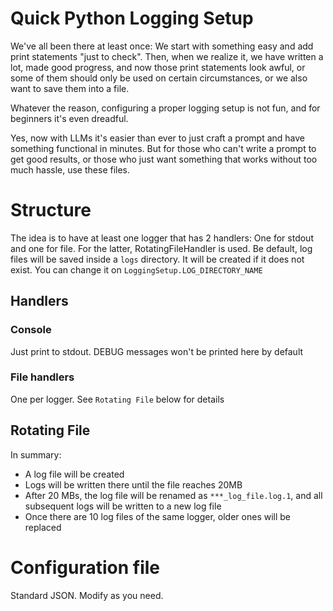 # Quick Python Logging Setup

We've all been there at least once: We start with something easy and add print statements "just to check". Then, when we realize it, we have written a lot, made good progress,
and now those print statements look awful, or some of them should only be used on certain circumstances, or we also want to save them into a file.

Whatever the reason, configuring a proper logging setup is not fun, and for beginners it's even dreadful. 

Yes, now with LLMs it's easier than ever to just craft a prompt and have something functional in minutes. But for those who can't write a prompt to get good results, or those who 
just want something that works without too much hassle, use these files.

# Structure
The idea is to have at least one logger that has 2 handlers: One for stdout and one for file. For the latter, RotatingFileHandler is used. 
Be default, log files will be saved inside a `logs` directory. It will be created if it does not exist. You can change it on `LoggingSetup.LOG_DIRECTORY_NAME`

## Handlers
### Console
Just print to stdout. DEBUG messages won't be printed here by default

### File handlers
One per logger. See `Rotating File` below for details


## Rotating File
In summary: 

- A log file will be created
- Logs will be written there until the file reaches 20MB
- After 20 MBs, the log file will be renamed as `***_log_file.log.1`, and all subsequent logs will be written to a new log file
- Once there are 10 log files of the same logger, older ones will be replaced


# Configuration file
Standard JSON. Modify as you need.
